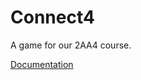 # Connect4

A game for our 2AA4 course.

<a href="https://docs.google.com/document/d/1BeFyiIA0y2rH2UIGZfQR4kqV-gGut9Ob5rJ3dI9NtUA/edit#">Documentation</a>
